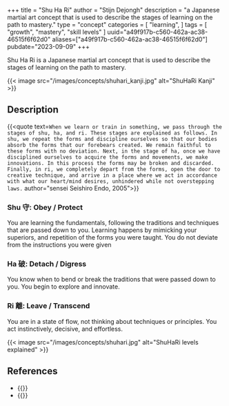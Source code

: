 +++
title = "Shu Ha Ri"
author = "Stijn Dejongh"
description = "a Japanese martial art concept that is used to describe the stages of learning on the path to mastery."
type = "concept"
categories = [
    "learning",
]
tags = [
    "growth", "mastery", "skill levels"
]
uuid="a49f917b-c560-462a-ac38-46515f6f62d0"
aliases=["a49f917b-c560-462a-ac38-46515f6f62d0"]
pubdate="2023-09-09"
+++

Shu Ha Ri is a Japanese martial art concept that is used to describe the stages of learning on the path to mastery.

{{< image src="/images/concepts/shuhari_kanji.jpg" alt="ShuHaRi Kanji" >}}

## Description

{{<quote text=`
When we learn or train in something, we pass through the stages of shu, ha, and ri. These stages are explained as follows. In shu, we
repeat the forms and discipline ourselves so that our bodies absorb the forms that our forebears created. We remain faithful to these forms
with no deviation. Next, in the stage of ha, once we have disciplined ourselves to acquire the forms and movements, we make innovations. In
this process the forms may be broken and discarded. Finally, in ri, we completely depart from the forms, open the door to creative
technique, and arrive in a place where we act in accordance with what our heart/mind desires, unhindered while not overstepping laws.
` author="sensei Seishiro Endo, 2005">}}


### Shu 守: Obey / Protect

You are learning the fundamentals, following the traditions and techniques that are passed down to you. Learning happens by mimicking your
superiors, and repetition of the forms you were taught. You do not deviate from the instructions you were given

### Ha 破: Detach / Digress

You know when to bend or break the traditions that were passed down to you. You begin to explore and innovate.

### Ri 離: Leave / Transcend
You are in a state of flow, not thinking about techniques or principles. You act instinctively, decisive, and effortless.

{{< image src="/images/concepts/shuhari.jpg" alt="ShuHaRi levels explained" >}}

## References

* {{<reference author="Cockburn, A."
  year="2015"
  title="Kokoro extends Shu-Ha-Ri with “Heart”"
  site="Heart of agile"
  link="https://heartofagile.com/kokoro-extends-shu-ha-ri-with-heart/" >}}
* {{<reference author="Aiki News"
  year="2005"
  publication="Japanese on Dou"
  volume="144"
  title="An Interview with Endô Seishirô Shihan"
  link="https://web.archive.org/web/20110610205348/http://homepage3.nifty.com/aikido_sakudojo/Shihan_Interview_Dou144-e.html" >}}